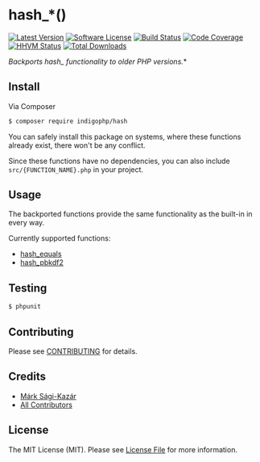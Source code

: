 # hash_*()

[![Latest Version](https://img.shields.io/github/release/indigophp/hash.svg?style=flat-square)](https://github.com/indigophp/hash/releases)
[![Software License](https://img.shields.io/badge/license-MIT-brightgreen.svg?style=flat-square)](LICENSE)
[![Build Status](https://img.shields.io/travis/indigophp/hash/develop.svg?style=flat-square)](https://travis-ci.org/indigophp/hash)
[![Code Coverage](https://img.shields.io/scrutinizer/coverage/g/indigophp/hash.svg?style=flat-square)](https://scrutinizer-ci.com/g/indigophp/hash)
[![HHVM Status](https://img.shields.io/hhvm/indigophp/hash.svg?style=flat-square)](http://hhvm.h4cc.de/package/indigophp/hash)
[![Total Downloads](https://img.shields.io/packagist/dt/indigophp/hash.svg?style=flat-square)](https://packagist.org/packages/indigophp/hash)

**Backports hash_* functionality to older PHP versions.**


## Install

Via Composer

``` bash
$ composer require indigophp/hash
```

You can safely install this package on systems, where these functions already exist, there won't be any conflict.

Since these functions have no dependencies, you can also include `src/{FUNCTION_NAME}.php` in your project.


## Usage

The backported functions provide the same functionality as the built-in in every way.

Currently supported functions:
- [hash_equals](http://php.net/manual/en/function.hash-equals.php)
- [hash_pbkdf2](http://php.net/manual/en/function.hash-pbkdf2.php)


## Testing

``` bash
$ phpunit
```


## Contributing

Please see [CONTRIBUTING](CONTRIBUTING.md) for details.


## Credits

- [Márk Sági-Kazár](https://github.com/sagikazarmark)
- [All Contributors](https://github.com/indigophp/hash/contributors)


## License

The MIT License (MIT). Please see [License File](LICENSE) for more information.
